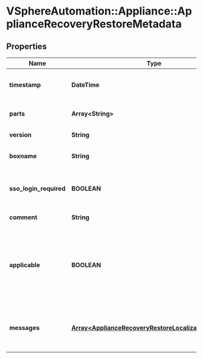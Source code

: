 # VSphereAutomation::Appliance::ApplianceRecoveryRestoreMetadata

## Properties
Name | Type | Description | Notes
------------ | ------------- | ------------- | -------------
**timestamp** | **DateTime** | Time when this backup was completed. | 
**parts** | **Array&lt;String&gt;** | List of parts included in the backup. | 
**version** | **String** | VCSA version | 
**boxname** | **String** | Box name is PNID/ FQDN etc | 
**sso_login_required** | **BOOLEAN** | Is SSO login required for the vCenter server. | [optional] 
**comment** | **String** | Custom comment | 
**applicable** | **BOOLEAN** | Does the VCSA match the deployment type, network properties            and version of backed up VC | 
**messages** | [**Array&lt;ApplianceRecoveryRestoreLocalizableMessage&gt;**](ApplianceRecoveryRestoreLocalizableMessage.md) | Any messages if the backup is not aplicable | 


